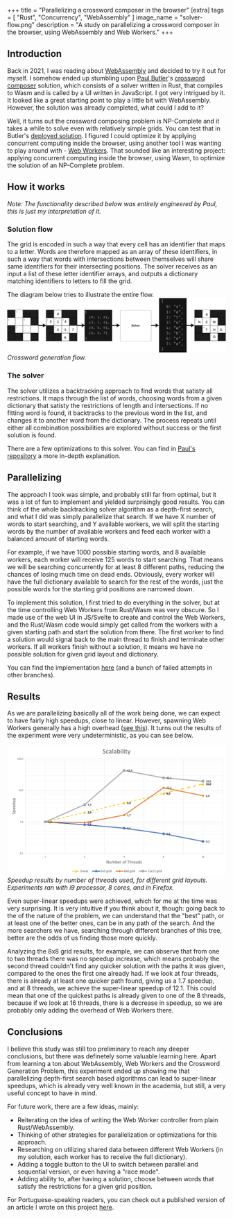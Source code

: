 +++
title = "Parallelizing a crossword composer in the browser"
[extra]
tags = [ "Rust", "Concurrency", "WebAssembly" ]
image_name = "solver-flow.png"
description = "A study on parallelizing a crossword composer in the browser, using WebAssembly and Web Workers."
+++

## Introduction

Back in 2021, I was reading about [WebAssembly](https://webassembly.org/) and decided to try it out
for myself. I somehow ended up stumbling upon [Paul Butler](https://github.com/paulgb)'s [crossword
composer](https://github.com/paulgb/crossword-composer) solution, which consists of a solver written
in Rust, that compiles to Wasm and is called by a UI written in JavaScript. I got very intrigued
by it. It looked like a great starting point to play a little bit with WebAssembly. However, the
solution was already completed, what could I add to it?

Well, it turns out the crossword composing problem is NP-Complete and it takes a while to solve even
with relatively simple grids. You can test that in Butler's [deployed
solution](https://crossword.paulbutler.org/). I figured I could optimize it by applying concurrent
computing inside the browser, using another tool I was wanting to play around with -
[Web Workers](https://developer.mozilla.org/en-US/docs/Web/API/Web_Workers_API). That sounded like
an interesting project: applying concurrent computing inside the browser, using Wasm, to optimize
the solution of an NP-Complete problem.

## How it works

_Note: The functionality described below was entirely engineered by Paul, this is just my
interpretation of it._

### Solution flow

The grid is encoded in such a way that every cell has an identifier that maps to a letter. Words are
therefore mapped as an array of these identifiers, in such a way that words with intersections
between themselves will share same identifiers for their intersecting positions. The solver receives as
an input a list of these letter identifier arrays, and outputs a dictionary matching identifiers to
letters to fill the grid.

The diagram below tries to illustrate the entire flow.
![Solver flow](/assets/solver-flow.png)
_Crossword generation flow._

### The solver

The solver utilizes a backtracking approach to find words that satisty all restrictions. It maps through
the list of words, choosing words from a given dictionary that satisty the restrictions of length and
intersections. If no fitting word is found, it backtracks to the previous word in the list, and
changes it to another word from the dictionary. The process repeats until either all combination
possibilities are explored without success or the first solution is found.

There are a few optimizations to this solver. You can find in [Paul's repository](https://github.com/paulgb/crossword-composer?tab=readme-ov-file#auto-filler) a more in-depth explanation.

## Parallelizing

The approach I took was simple, and probably still far from optimal, but it was a lot of fun to implement and
yielded surprisingly good results. You can think of the whole backtracking solver algorithm as a
depth-first search, and what I did was simply parallelize that search. If we have X number of
words to start searching, and Y available workers, we will split the starting words by the number
of available workers and feed each worker with a balanced amount of starting words.

For example, if we have 1000 possible starting words, and 8 available workers, each worker will receive 125 words to start
searching. That means we will be searching concurrently for at least 8 different paths, reducing
the chances of losing much time on dead ends. Obviously, every worker will have the full dictionary available to search for the rest of the words,
just the possible words for the starting grid positions are narrowed down.

To implement this solution, I first tried to do everything in the solver, but at the time
controlling Web Workers from Rust/Wasm was very obscure.
So I made use of the web UI in JS/Svelte to create and control the Web Workers, and the Rust/Wasm
code would simply get called from the workers with a given starting path and start the solution
from there. The first worker to find a solution would signal back to the main thread to finish and
terminate other workers. If all workers finish without a solution, it means we have no possible
solution for given grid layout and dictionary.

You can find the implementation [here](https://github.com/danitrod/crossword-composer) (and a bunch
of failed attempts in other branches).

## Results

As we are parallelizing basically all of the work being done, we can expect to have fairly high
speedups, close to linear. However, spawning Web Workers generally has a high overhead
([see this](https://www.w3.org/TR/2021/NOTE-workers-20210128/)). It turns out the results of the
experiment were very undeterministic, as you can see below.

![Speedup chart](/assets/speedup.jpg)
_Speedup results by number of threads used, for different grid layouts. Experiments ran with i9
processor, 8 cores, and in Firefox._

Even super-linear speedups were achieved, which for me at the time was very surprising. It is very
intuitive if you think about it, though: going back to the of the nature of the problem, we can
understand that the "best" path, or at least one of the better ones, can be in any path of the
search. And the more searchers we have, searching through different branches of this tree, better
are the odds of us finding those more quickly.

Analyzing the 8x8 grid results, for example, we can observe that from one to two
threads there was no speedup increase, which means probably the second thread couldn't find any
quicker solution with the paths it was given, compared to the ones the first one already had. If
we look at four threads, there is already at least one quicker path found, giving us a 1.7 speedup,
and at 8 threads, we achieve the super-linear speedup of 12.1. This could mean that one of the quickest
paths is already given to one of the 8 threads, because if we look at 16 threads, there is a decrease
in speedup, so we are probably only adding the overhead of Web Workers there.

## Conclusions

I believe this study was still too preliminary to reach any deeper conclusions, but there was definetely some
valuable learning here. Apart from learning a ton about WebAssembly, Web Workers and the Crossword
Generation Problem, this experiment ended up showing me that parallelizing depth-first search based
algorithms can lead to super-linear speedups, which is already very well known in the academia, but
still, a very useful concept to have in mind.

For future work, there are a few ideas, mainly:

- Reiterating on the idea of writing the Web Worker controller from plain Rust/WebAssembly.
- Thinking of other strategies for parallelization or optimizations for this approach.
- Researching on utilizing shared data between different Web Workers (in my solution, each worker has
  to receive the full dictionary).
- Adding a toggle button to the UI to switch between parallel and sequential version, or even having
  a "race mode".
- Adding ability to, after having a solution, choose between words that satisfy the restrictions
  for a given grid position.

For Portuguese-speaking readers, you can check out a published version of an article I wrote on this
project [here](https://sol.sbc.org.br/index.php/eradsp/article/view/21918).
